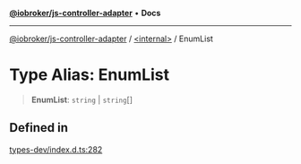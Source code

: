 [**@iobroker/js-controller-adapter**](../../README.md) • **Docs**

***

[@iobroker/js-controller-adapter](../../globals.md) / [\<internal\>](../README.md) / EnumList

# Type Alias: EnumList

> **EnumList**: `string` \| `string`[]

## Defined in

[types-dev/index.d.ts:282](https://github.com/ioBroker/ioBroker.js-controller/blob/93db56665248b4cd78a78e2bab0647c80d6ccf9f/packages/types-dev/index.d.ts#L282)

